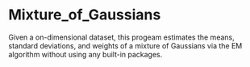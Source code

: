 # Mixture_of_Gaussians

Given a on-dimensional dataset, this progeam estimates the means, standard deviations, and weights of a mixture of Gaussians via the EM algorithm without using any built-in packages.
